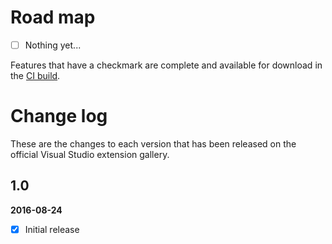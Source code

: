 # Road map

- [ ] Nothing yet...

Features that have a checkmark are complete and available for
download in the
[CI build](http://vsixgallery.com/extension/800367d9-3754-49c6-a863-1fe65be05d32/).

# Change log

These are the changes to each version that has been released
on the official Visual Studio extension gallery.

## 1.0

**2016-08-24**

- [x] Initial release